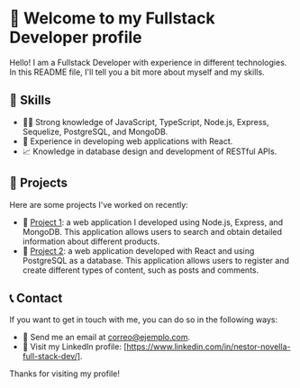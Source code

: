 
# 👋 Welcome to my Fullstack Developer profile

Hello! I am a Fullstack Developer with experience in different technologies. In this README file, I'll tell you a bit more about myself and my skills.

## 🚀 Skills

- 👨‍💻 Strong knowledge of JavaScript, TypeScript, Node.js, Express, Sequelize, PostgreSQL, and MongoDB.
- 🌟 Experience in developing web applications with React.
- 📈 Knowledge in database design and development of RESTful APIs.

## 🚀 Projects

Here are some projects I've worked on recently:

- 🤖 [Project 1](https://github.com/miusuario/proyecto1): a web application I developed using Node.js, Express, and MongoDB. This application allows users to search and obtain detailed information about different products.
- 🚀 [Project 2](https://github.com/miusuario/proyecto2): a web application developed with React and using PostgreSQL as a database. This application allows users to register and create different types of content, such as posts and comments.

## 📞 Contact

If you want to get in touch with me, you can do so in the following ways:

- 📧 Send me an email at [correo@ejemplo.com](nestornovellafullstackdev@gmail.com).
- 💼 Visit my LinkedIn profile: [https://www.linkedin.com/in/nestor-novella-full-stack-dev/].


Thanks for visiting my profile!